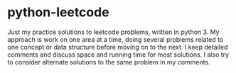 # python-leetcode
Just my practice solutions to leetcode problems, written in python 3. My approach is work on one area at a time, 
doing several problems related to one concept or data structure before moving on to the next. I keep detailed comments and 
discuss space and running time for most solutions. I also try to consider alternate solutions to the same problem in my comments.
